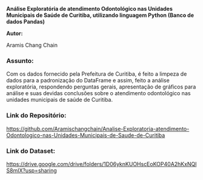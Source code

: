 **Análise Exploratória de atendimento Odontológico nas Unidades Municipais de Saúde de Curitiba, utilizando linguagem Python (Banco de dados Pandas)**

**Autor:**

 Aramis Chang Chain

### **Assunto:**

 Com os dados fornecido pela Prefeitura de Curitiba, é feito a limpeza de dados para a padronização do DataFrame e assim, feito a análise exploratória, respondendo perguntas gerais, apresentação de gráficos para análise e suas devidas conclusões sobre o atendimento odontológico nas unidades municipais de saúde de Curitiba.

 ### **Link do Repositório:**

https://github.com/Aramischangchain/Analise-Exploratoria-atendimento-Odontologico-nas-Unidades-Municipais-de-Saude-de-Curitiba


### **Link do Dataset:**

https://drive.google.com/drive/folders/1D06yknKUOHscEoKOP40A2hKxNQlS8mIX?usp=sharing
